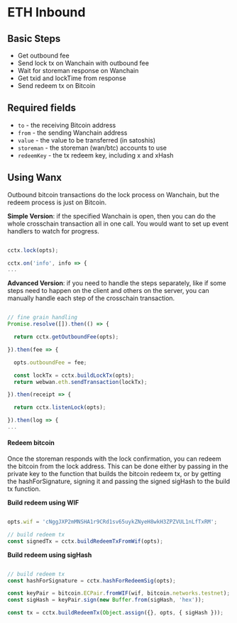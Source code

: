 # ETH Inbound

## Basic Steps

- Get outbound fee
- Send lock tx on Wanchain with outbound fee
- Wait for storeman response on Wanchain
- Get txid and lockTime from response
- Send redeem tx on Bitcoin

## Required fields

- `to` - the receiving Bitcoin address
- `from` - the sending Wanchain address
- `value` - the value to be transferred (in satoshis)
- `storeman` - the storeman (wan/btc) accounts to use
- `redeemKey` - the tx redeem key, including x and xHash

## Using Wanx

Outbound bitcoin transactions do the lock process on Wanchain, but the redeem
process is just on Bitcoin.


__Simple Version__: if the specified Wanchain is open, then you can do the
whole crosschain transaction all in one call. You would want to set up event
handlers to watch for progress.

```javascript

cctx.lock(opts);

cctx.on('info', info => {
...

```


__Advanced Version__: if you need to handle the steps separately, like if some
steps need to happen on the client and others on the server, you can manually
handle each step of the crosschain transaction.

```javascript

// fine grain handling
Promise.resolve([]).then(() => {

  return cctx.getOutboundFee(opts);

}).then(fee => {

  opts.outboundFee = fee;

  const lockTx = cctx.buildLockTx(opts);
  return webwan.eth.sendTransaction(lockTx);

}).then(receipt => {

  return cctx.listenLock(opts);

}).then(log => {
...


```

#### Redeem bitcoin

Once the storeman responds with the lock confirmation, you can redeem the bitcoin from the lock address. This can be done either by passing in the private key to the function that builds the bitcoin redeem tx, or by getting the hashForSignature, signing it and passing the signed sigHash to the build tx function.

__Build redeem using WIF__

```javascript

opts.wif = 'cNggJXP2mMNSHA1r9CRd1sv65uykZNyeH8wkH3ZPZVUL1nLfTxRM';

// build redeem tx
const signedTx = cctx.buildRedeemTxFromWif(opts);

```

__Build redeem using sigHash__

```javascript

// build redeem tx
const hashForSignature = cctx.hashForRedeemSig(opts);

const keyPair = bitcoin.ECPair.fromWIF(wif, bitcoin.networks.testnet);
const sigHash = keyPair.sign(new Buffer.from(sigHash, 'hex'));

const tx = cctx.buildRedeemTx(Object.assign({}, opts, { sigHash }));

```
